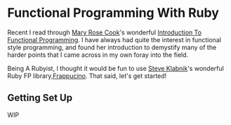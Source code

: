 # Functional Programming With Ruby
Recent I read through [Mary Rose Cook](http://www.maryrosecook.com/)'s wonderful [Introduction To Functional Programming](https://codewords.recurse.com/issues/one/an-introduction-to-functional-programming). I have always had
quite the interest in functional style programming, and found her introduction to demystify many of the harder points
that I came across in my own foray into the field. 

Being A Rubyist, I thought it would be fun to use [Steve Klabnik](http://www.github.com/steveklabnik)'s wonderful Ruby FP
library,[Frappucino](https://github.com/steveklabnik/frappuccino). That said, let's get started!

## Getting Set Up
WIP
